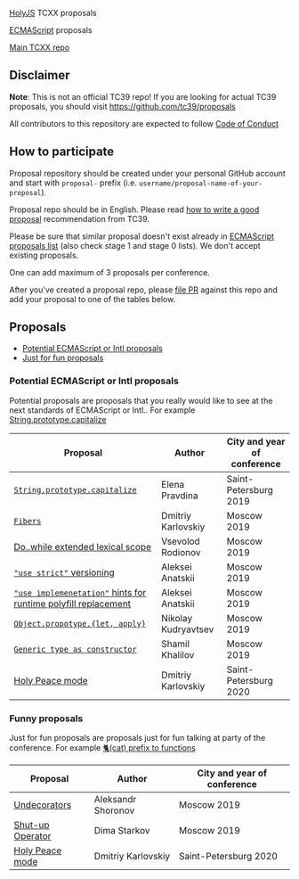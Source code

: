 [HolyJS](https://holyjs-moscow.ru) TCXX proposals

[ECMAScript](https://github.com/tc39/ecma262) proposals

[Main TCXX repo](https://github.com/HolyJS-TCXX/main)

## Disclaimer

**Note**: This is not an official TC39 repo! If you are looking for actual TC39 proposals, you should visit https://github.com/tc39/proposals 

All contributors to this repository are expected to follow [Code of Conduct](https://holyjs-moscow.ru/en/coc/)


## How to participate

Proposal repository should be created under your personal GitHub account and start with `proposal-` prefix (i.e. `username/proposal-name-of-your-proposal`).

Proposal repo should be in English. Please read [how to write a good proposal](https://github.com/tc39/how-we-work/blob/master/explainer.md) recommendation from TC39.

Please be sure that similar proposal doesn't exist already in [ECMAScript proposals list](https://github.com/tc39/ecma262) (also check stage 1 and stage 0 lists). We don't accept existing proposals.

One can add maximum of 3 proposals per conference.

After you've created a proposal repo, please [file PR](https://github.com/HolyJS-TCXX/proposals/pulls) against this repo and add your proposal to one of the tables below.

## Proposals

- [Potential ECMAScript or Intl proposals](#potential-ecmascript-or-intl-proposals)
- [Just for fun proposals](#funny-proposals)

### Potential ECMAScript or Intl proposals

Potential proposals are proposals that you really would like to see at the next standards of ECMAScript or Intl.. For example [String.prototype.capitalize](https://github.com/HolyJS-TCXX/proposal-to-capitalize-method-for-string-prototype)

| Proposal                                                                                                           | Author             | City and year of conference |
| ------------------------------------------------------------------------------------------------------------------ | ------------------ | ----------------------------|
| [`String.prototype.capitalize`](https://github.com/HolyJS-TCXX/proposal-to-capitalize-method-for-string-prototype) | Elena Pravdina     | Saint-Petersburg 2019       |
| [`Fibers`](https://github.com/nin-jin/proposal-fibers) | Dmitriy Karlovskiy     | Moscow 2019       |
| [Do..while extended lexical scope](https://github.com/Jabher/proposal-do-while-lexical-scope/)| Vsevolod Rodionov | Moscow 2019 |
| [`"use strict"` versioning](https://github.com/sintell/proposal-use-strict-versioning) | Aleksei Anatskii | Moscow 2019       |
| [`"use implemenetation"` hints for runtime polyfill replacement](https://github.com/sintell/proposal-use-implementation-hints) | Aleksei Anatskii | Moscow 2019       |
| [`Object.propotype.{let, apply}`](https://github.com/nicky1038/proposal-object-prototype-let-apply) | Nikolay Kudryavtsev | Moscow 2019 |
| [`Generic type as constructor`](https://github.com/shama227/proposal-generic-type-constructor) | Shamil Khalilov | Moscow 2019       |
| [Holy Peace mode](https://github.com/nin-jin/proposal-holy-peace) | Dmitriy Karlovskiy | Saint-Petersburg 2020 |

### Funny proposals

Just for fun proposals are proposals just for fun talking at party of the conference. For example [🐈(cat) prefix to functions](https://github.com/HolyJS-TCXX/HolyJS-Moscow-2018-TCXX/blob/master/proposal-example.md#ecmascript-proposal-add-cat-prefix-to-functions)

| Proposal                                                                                                           | Author             | City and year of conference |
| ------------------------------------------------------------------------------------------------------------------ | ------------------ | ----------------------------|
| [Undecorators](https://github.com/underoot/proposal-undecorators) | Aleksandr Shoronov | Moscow 2019 | 
| [Shut-up Operator](https://github.com/dimastark/proposal-shut-up) | Dima Starkov | Moscow 2019 |
| [Holy Peace mode](https://github.com/nin-jin/proposal-holy-peace) | Dmitriy Karlovskiy | Saint-Petersburg 2020 |
